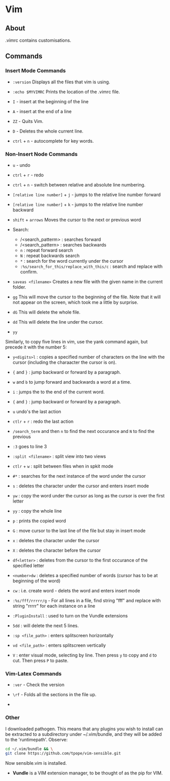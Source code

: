 # Vim

## About

.vimrc contains customisations.

## Commands

### Insert Mode Commands

* `:version`
  Displays all the files that vim is using.

* `:echo $MYVIMRC`
  Prints the location of the .vimrc file.

* `I` - insert at the beginning of the line

* `A` - insert at the end of a line

* `ZZ` - Quits Vim.

* `D` - Deletes the whole current line.

* `ctrl` + `n` - autocomplete for key words.

### Non-Insert Node Commands

* `u` - undo

* `ctrl` + `r` - redo

* `ctrl` + `n` - switch between relative and absolute line numbering.

* `[relative line number]` + `j` - jumps to the relative line number forward

* `[relative line number]` + `k` - jumps to the relative line number backward

* `shift` + `arrows`
  Moves the cursor to the next or previous word

* Search:
  - /<search_patterm> : searches forward
  - /<search_pattern> : searches backwards
  - `n` : repeat forward search
  - `N` : repeat backwards search
  - `*` : search for the word currently under the cursor
  - `:%s/search_for_this/replace_with_this/c` : search and replace with confirm.

* `saveas <filename>`
  Creates a new file with the given name in the current folder.

* `gg`
  This will move the cursor to the beginning of the file. Note that it will not appear on the screen, which took me a little by surprise.

* `dG`
  This will delete the whole file.

* `dd`
  This will delete the line under the cursor.

* `yy`

Similarly, to copy five lines in vim, use the yank command again, but precede it with the number 5:

* `y<digits>l` : copies a specified number of characters on the line with the cursor (including the charaacter the cursor is on).

* `{` and `}` : jump backward or forward by a paragraph.

* `w` and `b` to jump forward and backwards a word at a time.

* `i` : jumps the to the end of the current word.

* `{` and `}` : jump backward or forward by a paragraph.

* `u` undo's the last action

* `ctlr` + `r` : redo the last action

* `/search_term` and then `n` to find the next occurance and `N` to find the previous

* `:3` goes to line 3

* `:split <filename>` : split view into two views

* `ctlr` + `w` : split between files when in spkit mode

* `#*` : searches for the next instance of the word under the cursor

* `s` : deletes the character under the cursor and enters insert mode

* `yw` : copy the word under the cursor as long as the cursor is over the first letter

* `yy` : copy the whole line

* `p` : prints the copied word

* `G` : move cursor to the last line of the file but stay in insert mode

* `x` : deletes the character under the cursor

* `X` : deletes the character before the cursor

* `df<letter>` : deletes from the cursor to the first occurance of the specified letter

* `<number>dw` : deletes a specified number of words (cursor has to be at beginning of the word)

* `cw` : i.e. create word - delets the word and enters insert mode

* `:%s/fff/rrrrr/g` - For all lines in a file, find string "fff" and replace with string "rrrrr" for each instance on a line

* `:PluginInstall` : used to turn on the Vundle extensions

* `5dd` : will delete the next 5 lines.

* `:sp <file_path>` : enters splitscreen horizontally

* `vd <file_path>` : enters splitscreen vertically

* `V` : enter visual mode, selecting by line. Then press `y` to copy and `d` to cut. Then press `P` to paste. 




### Vim-Latex Commands

* `:ver` - Check the version

*  `\rf` - Folds all the sections in the file up.

*

### Other

I downloaded pathogen. This means that any plugins you wish to install can be extracted to a subdirectory under ~/.vim/bundle, and they will be added to the 'runtimepath'. Observe:

```bash
cd ~/.vim/bundle && \
git clone https://github.com/tpope/vim-sensible.git
```
Now sensible.vim is installed.

* **Vundle** is a VIM extension manager, to be thought of as the pip for VIM.
